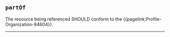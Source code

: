 ## `partOf`

The resource being referenced SHOULD conform to the {{pagelink:Profile-Organization-94604}}.

---